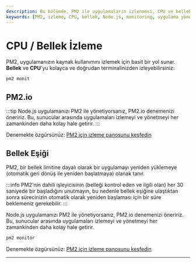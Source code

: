 ```yaml
---
description: Bu bölümde, PM2 ile uygulamaların izlenmesi, CPU ve bellek kullanımıyla ilgili bilgiler sunulmaktadır. PM2.io platformunun avantajları ve bellek eşiği ayarları hakkında da bilgiler bulabilirsiniz. 
keywords: [PM2, izleme, CPU, bellek, Node.js, monitoring, uygulama yönetimi]
---
```


# CPU / Bellek İzleme

PM2, uygulamanızın kaynak kullanımını izlemek için basit bir yol sunar. **Bellek** ve **CPU**'yu kolayca ve doğrudan terminalinizden izleyebilirsiniz:

```bash
pm2 monit
```

## PM2.io

:::tip
Node.js uygulamanızı PM2 ile yönetiyorsanız, PM2.io denemenizi öneririz. Bu, sunucular arasında uygulamaları izlemeyi ve yönetmeyi her zamankinden daha kolay hale getirir.
:::

Denemekte özgürsünüz:
[PM2 için izleme panosunu keşfedin](https://app.pm2.io/#/register)

## Bellek Eşiği

PM2, bir bellek limitine dayalı olarak bir uygulamayı yeniden yüklemeye (otomatik geri dönüş ile yeniden başlatmaya) olanak tanır. 

:::info
PM2'nin dahili işleyicisinin (belleği kontrol eden ve ilgili olan) her 30 saniyede bir başladığını unutmayın, bu nedenle bellek eşiğine ulaştıktan sonra sürecinizin otomatik olarak yeniden başlaması için bir süre beklemeniz gerekebilir.
:::

Node.js uygulamanızı PM2 ile yönetiyorsanız, PM2.io denemenizi öneririz. Bu, sunucular arasında uygulamaları izlemeyi ve yönetmeyi her zamankinden daha kolay hale getirir.

```bash
pm2 monitor
```

Denemekte özgürsünüz:
[PM2 için izleme panosunu keşfedin](https://app.pm2.io/#/register)

--- 